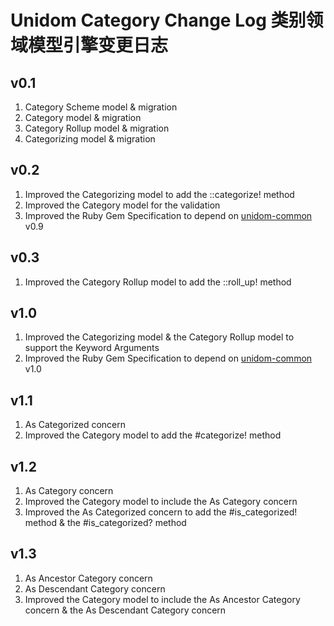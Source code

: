 # Unidom Category Change Log 类别领域模型引擎变更日志

## v0.1
1. Category Scheme model & migration
2. Category model & migration
3. Category Rollup model & migration
4. Categorizing model & migration

## v0.2
1. Improved the Categorizing model to add the ::categorize! method
2. Improved the Category model for the validation
3. Improved the Ruby Gem Specification to depend on [unidom-common](https://github.com/topbitdu/unidom-common) v0.9

## v0.3
1. Improved the Category Rollup model to add the ::roll_up! method

## v1.0
1. Improved the Categorizing model & the Category Rollup model to support the Keyword Arguments
2. Improved the Ruby Gem Specification to depend on [unidom-common](https://github.com/topbitdu/unidom-common) v1.0

## v1.1
1. As Categorized concern
2. Improved the Category model to add the #categorize! method

## v1.2
1. As Category concern
2. Improved the Category model to include the As Category concern
3. Improved the As Categorized concern to add the #is_categorized! method & the #is_categorized? method

## v1.3
1. As Ancestor Category concern
2. As Descendant Category concern
3. Improved the Category model to include the As Ancestor Category concern & the As Descendant Category concern
